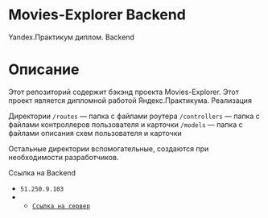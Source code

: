 # Movies-Explorer Backend
Yandex.Практикум диплом. Backend

# Описание

Этот репозиторий содержит бэкэнд проекта Movies-Explorer. Этот проект является дипломной работой Яндекс.Практикума. Реализация 

Директории
`/routes` — папка с файлами роутера
`/controllers` — папка с файлами контроллеров пользователя и карточки
`/models` — папка с файлами описания схем пользователя и карточки

Остальные директории вспомогательные, создаются при необходимости разработчиков.

Ссылка на Backend
* `51.250.9.103`
* * [`Ссылка на сервер`](http://movie.kiars1.nomoredomains.work/api/)
